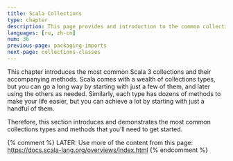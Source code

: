 ```yaml
---
title: Scala Collections
type: chapter
description: This page provides and introduction to the common collections classes and their methods in Scala 3.
languages: [ru, zh-cn]
num: 36
previous-page: packaging-imports
next-page: collections-classes
---
```


This chapter introduces the most common Scala 3 collections and their accompanying methods.
Scala comes with a wealth of collections types, but you can go a long way by starting with just a few of them, and later using the others as needed.
Similarly, each type has dozens of methods to make your life easier, but you can achieve a lot by starting with just a handful of them.

Therefore, this section introduces and demonstrates the most common collections types and methods that you’ll need to get started.


{% comment %}
LATER: Use more of the content from this page:
       https://docs.scala-lang.org/overviews/index.html
{% endcomment %}




